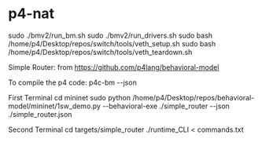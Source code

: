 # p4-nat
sudo ./bmv2/run_bm.sh
sudo ./bmv2/run_drivers.sh
sudo bash /home/p4/Desktop/repos/switch/tools/veth_setup.sh
sudo bash /home/p4/Desktop/repos/switch/tools/veth_teardown.sh



Simple Router: from https://github.com/p4lang/behavioral-model

To compile the p4 code:
p4c-bm --json <path to JSON file> <path to P4 file>

First Terminal
cd mininet
sudo python /home/p4/Desktop/repos/behavioral-model/mininet/1sw_demo.py --behavioral-exe ./simple_router --json ./simple_router.json

Second Terminal
cd targets/simple_router
./runtime_CLI < commands.txt